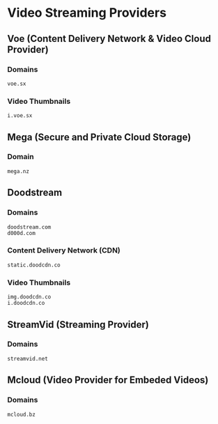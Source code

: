 # Video Streaming Providers

## Voe (Content Delivery Network & Video Cloud Provider)

### Domains

```
voe.sx
```

### Video Thumbnails

```
i.voe.sx
```

## Mega (Secure and Private Cloud Storage)

### Domain

```
mega.nz	
```

## Doodstream

### Domains

```
doodstream.com	
d000d.com	
```

### Content Delivery Network (CDN)

```
static.doodcdn.co	
```

### Video Thumbnails

```
img.doodcdn.co	
i.doodcdn.co	
```

## StreamVid (Streaming Provider)

### Domains

```
streamvid.net
```

## Mcloud (Video Provider for Embeded Videos)

### Domains

```
mcloud.bz
```

